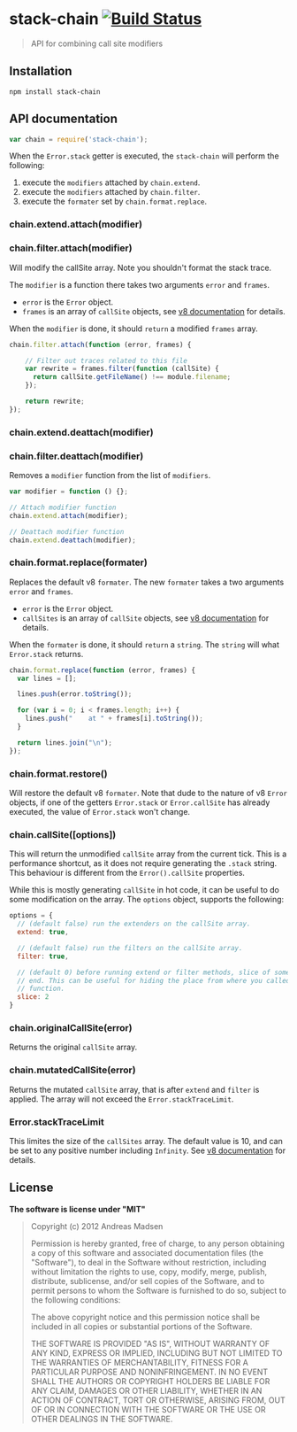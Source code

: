 # stack-chain [![Build Status](https://secure.travis-ci.org/AndreasMadsen/stack-chain.png)](http://travis-ci.org/AndreasMadsen/stack-chain)

> API for combining call site modifiers

## Installation

```sheel
npm install stack-chain
```
## API documentation

```JavaScript
var chain = require('stack-chain');
```

When the `Error.stack` getter is executed, the `stack-chain` will perform the
following:

1. execute the `modifiers` attached by `chain.extend`.
2. execute the `modifiers` attached by `chain.filter`.
3. execute the `formater` set by `chain.format.replace`.

### chain.extend.attach(modifier)
### chain.filter.attach(modifier)

Will modify the callSite array. Note you shouldn't format the stack trace.

The `modifier` is a function there takes two arguments `error` and `frames`.

* `error` is the `Error` object.
* `frames` is an array of `callSite` objects, see
  [v8 documentation](https://github.com/v8/v8/wiki/Stack-Trace-API)
  for details.

When the `modifier` is done, it should `return` a modified `frames` array.

```JavaScript
chain.filter.attach(function (error, frames) {

    // Filter out traces related to this file
    var rewrite = frames.filter(function (callSite) {
      return callSite.getFileName() !== module.filename;
    });

    return rewrite;
});
```

### chain.extend.deattach(modifier)
### chain.filter.deattach(modifier)

Removes a `modifier` function from the list of `modifiers`.

```JavaScript
var modifier = function () {};

// Attach modifier function
chain.extend.attach(modifier);

// Deattach modifier function
chain.extend.deattach(modifier);
```

### chain.format.replace(formater)

Replaces the default v8 `formater`. The new `formater` takes a two arguments
`error` and `frames`.

* `error` is the `Error` object.
* `callSites` is an array of `callSite` objects, see
  [v8 documentation](https://github.com/v8/v8/wiki/Stack-Trace-API)
  for details.

When the `formater` is done, it should `return` a `string`. The `string` will
what `Error.stack` returns.

```JavaScript
chain.format.replace(function (error, frames) {
  var lines = [];

  lines.push(error.toString());

  for (var i = 0; i < frames.length; i++) {
    lines.push("    at " + frames[i].toString());
  }

  return lines.join("\n");
});
```

### chain.format.restore()

Will restore the default v8 `formater`. Note that dude to the nature of v8
`Error` objects, if one of the getters `Error.stack` or `Error.callSite` has
already executed, the value of `Error.stack` won't change.

### chain.callSite([options])

This will return the unmodified `callSite` array from the current tick. This
is a performance shortcut, as it does not require generating the `.stack`
string. This behaviour is different from the `Error().callSite` properties.

While this is mostly generating `callSite` in hot code, it can be useful to
do some modification on the array. The `options` object, supports the following:

```javascript
options = {
  // (default false) run the extenders on the callSite array.
  extend: true,

  // (default false) run the filters on the callSite array.
  filter: true,

  // (default 0) before running extend or filter methods, slice of some of the
  // end. This can be useful for hiding the place from where you called this
  // function.
  slice: 2
}
```

### chain.originalCallSite(error)

Returns the original `callSite` array.

### chain.mutatedCallSite(error)

Returns the mutated `callSite` array, that is after `extend` and `filter`
is applied. The array will not exceed the `Error.stackTraceLimit`.

### Error.stackTraceLimit

This limites the size of the `callSites` array. The default value is 10, and
can be set to any positive number including `Infinity`. See
[v8 documentation](https://github.com/v8/v8/wiki/Stack-Trace-API)
for details.

## License

**The software is license under "MIT"**

> Copyright (c) 2012 Andreas Madsen
>
> Permission is hereby granted, free of charge, to any person obtaining a copy
> of this software and associated documentation files (the "Software"), to deal
> in the Software without restriction, including without limitation the rights
> to use, copy, modify, merge, publish, distribute, sublicense, and/or sell
> copies of the Software, and to permit persons to whom the Software is
> furnished to do so, subject to the following conditions:
>
> The above copyright notice and this permission notice shall be included in
> all copies or substantial portions of the Software.
>
> THE SOFTWARE IS PROVIDED "AS IS", WITHOUT WARRANTY OF ANY KIND, EXPRESS OR
> IMPLIED, INCLUDING BUT NOT LIMITED TO THE WARRANTIES OF MERCHANTABILITY,
> FITNESS FOR A PARTICULAR PURPOSE AND NONINFRINGEMENT. IN NO EVENT SHALL THE
> AUTHORS OR COPYRIGHT HOLDERS BE LIABLE FOR ANY CLAIM, DAMAGES OR OTHER
> LIABILITY, WHETHER IN AN ACTION OF CONTRACT, TORT OR OTHERWISE, ARISING FROM,
> OUT OF OR IN CONNECTION WITH THE SOFTWARE OR THE USE OR OTHER DEALINGS IN
> THE SOFTWARE.
